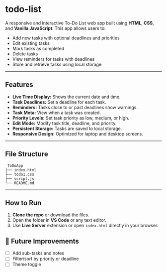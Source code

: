 # todo-list

A responsive and interactive To-Do List web app built using **HTML**, **CSS**, and **Vanilla JavaScript**. This app allows users to:

*  Add new tasks with optional deadlines and priorities
*  Edit existing tasks
*  Mark tasks as completed
*  Delete tasks
*  View reminders for tasks with deadlines
*  Store and retrieve tasks using local storage

---

##  Features

* **Live Time Display:** Shows the current date and time.
* **Task Deadlines:** Set a deadline for each task.
* **Reminders:** Tasks close to or past deadlines show warnings.
* **Task Meta:** View when a task was created.
* **Priority Levels:** Set task priority as low, medium, or high.
* **Edit Mode:** Modify task title, deadline, and priority.
* **Persistent Storage:** Tasks are saved to local storage.
* **Responsive Design:** Optimized for laptop and desktop screens.

---

##  File Structure

```
 ToDoApp
├── index.html        
├── todo1.css         
├── script.js         
└── README.md         
```

---

##  How to Run

1. **Clone the repo** or download the files.
2. Open the folder in **VS Code** or any text editor.
3. Use **Live Server** extension or open `index.html` directly in your browser.


## 📌 Future Improvements

* [ ] Add sub-tasks and notes
* [ ] Filter/sort by priority or deadline
* [ ] Theme toggle
